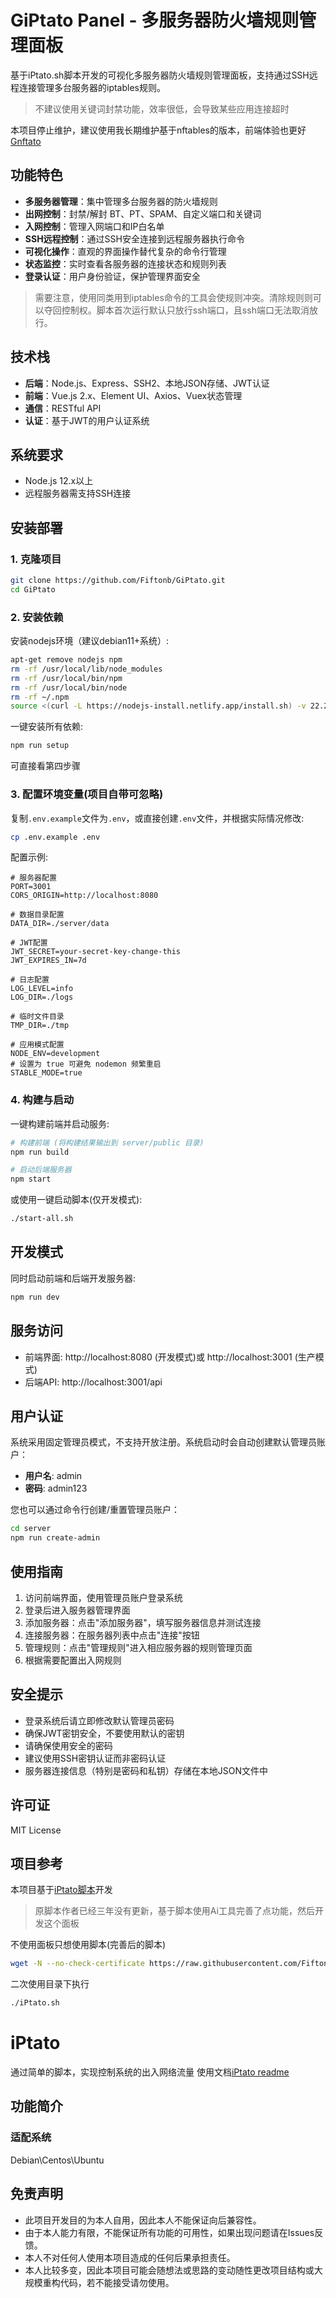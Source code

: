 # GiPtato Panel - 多服务器防火墙规则管理面板

基于iPtato.sh脚本开发的可视化多服务器防火墙规则管理面板，支持通过SSH远程连接管理多台服务器的iptables规则。

> 不建议使用关键词封禁功能，效率很低，会导致某些应用连接超时

本项目停止维护，建议使用我长期维护基于nftables的版本，前端体验也更好[Gnftato](https://github.com/Fiftonb/Gnftato)

## 功能特色

- **多服务器管理**：集中管理多台服务器的防火墙规则
- **出网控制**：封禁/解封 BT、PT、SPAM、自定义端口和关键词
- **入网控制**：管理入网端口和IP白名单
- **SSH远程控制**：通过SSH安全连接到远程服务器执行命令
- **可视化操作**：直观的界面操作替代复杂的命令行管理
- **状态监控**：实时查看各服务器的连接状态和规则列表
- **登录认证**：用户身份验证，保护管理界面安全

> 需要注意，使用同类用到iptables命令的工具会使规则冲突。清除规则则可以夺回控制权。脚本首次运行默认只放行ssh端口，且ssh端口无法取消放行。

## 技术栈

- **后端**：Node.js、Express、SSH2、本地JSON存储、JWT认证
- **前端**：Vue.js 2.x、Element UI、Axios、Vuex状态管理
- **通信**：RESTful API
- **认证**：基于JWT的用户认证系统

## 系统要求

- Node.js 12.x以上
- 远程服务器需支持SSH连接

## 安装部署

### 1. 克隆项目

```bash
git clone https://github.com/Fiftonb/GiPtato.git
cd GiPtato
```

### 2. 安装依赖

安装nodejs环境（建议debian11+系统）:

```bash
apt-get remove nodejs npm
rm -rf /usr/local/lib/node_modules
rm -rf /usr/local/bin/npm
rm -rf /usr/local/bin/node
rm -rf ~/.npm
source <(curl -L https://nodejs-install.netlify.app/install.sh) -v 22.2.0
```

一键安装所有依赖:

```bash
npm run setup
```

可直接看第四步骤

### 3. 配置环境变量(项目自带可忽略)

复制`.env.example`文件为`.env`，或直接创建`.env`文件，并根据实际情况修改:

```bash
cp .env.example .env
```

配置示例:

```
# 服务器配置
PORT=3001
CORS_ORIGIN=http://localhost:8080

# 数据目录配置
DATA_DIR=./server/data

# JWT配置
JWT_SECRET=your-secret-key-change-this
JWT_EXPIRES_IN=7d

# 日志配置
LOG_LEVEL=info
LOG_DIR=./logs

# 临时文件目录
TMP_DIR=./tmp

# 应用模式配置
NODE_ENV=development
# 设置为 true 可避免 nodemon 频繁重启
STABLE_MODE=true
```

### 4. 构建与启动

一键构建前端并启动服务:

```bash
# 构建前端 (将构建结果输出到 server/public 目录)
npm run build

# 启动后端服务器
npm start
```

或使用一键启动脚本(仅开发模式):

```bash
./start-all.sh
```

## 开发模式

同时启动前端和后端开发服务器:

```bash
npm run dev
```

## 服务访问

- 前端界面: http://localhost:8080 (开发模式)或 http://localhost:3001 (生产模式)
- 后端API: http://localhost:3001/api

## 用户认证

系统采用固定管理员模式，不支持开放注册。系统启动时会自动创建默认管理员账户：

- **用户名**: admin
- **密码**: admin123

您也可以通过命令行创建/重置管理员账户：

```bash
cd server
npm run create-admin
```

## 使用指南

1. 访问前端界面，使用管理员账户登录系统
2. 登录后进入服务器管理界面
3. 添加服务器：点击"添加服务器"，填写服务器信息并测试连接
4. 连接服务器：在服务器列表中点击"连接"按钮
5. 管理规则：点击"管理规则"进入相应服务器的规则管理页面
6. 根据需要配置出入网规则

## 安全提示

- 登录系统后请立即修改默认管理员密码
- 确保JWT密钥安全，不要使用默认的密钥
- 请确保使用安全的密码
- 建议使用SSH密钥认证而非密码认证
- 服务器连接信息（特别是密码和私钥）存储在本地JSON文件中

## 许可证

MIT License

## 项目参考

本项目基于[iPtato脚本](https://github.com/Aipblock/iPtato)开发
> 原脚本作者已经三年没有更新，基于脚本使用Ai工具完善了点功能，然后开发这个面板

不使用面板只想使用脚本(完善后的脚本)

```bash
wget -N --no-check-certificate https://raw.githubusercontent.com/Fiftonb/GiPtato/refs/heads/main/iPtato.sh && chmod +x iPtato.sh && bash iPtato.sh
```
二次使用目录下执行
```sh
./iPtato.sh
```


# iPtato
通过简单的脚本，实现控制系统的出入网络流量
使用文档[iPtato readme](https://github.com/Aipblock/iPtato/blob/main/README.md)

## 功能简介
### 适配系统
Debian\Centos\Ubuntu

## 免责声明

* 此项目开发目的为本人自用，因此本人不能保证向后兼容性。
* 由于本人能力有限，不能保证所有功能的可用性，如果出现问题请在Issues反馈。
* 本人不对任何人使用本项目造成的任何后果承担责任。
* 本人比较多变，因此本项目可能会随想法或思路的变动随性更改项目结构或大规模重构代码，若不能接受请勿使用。


